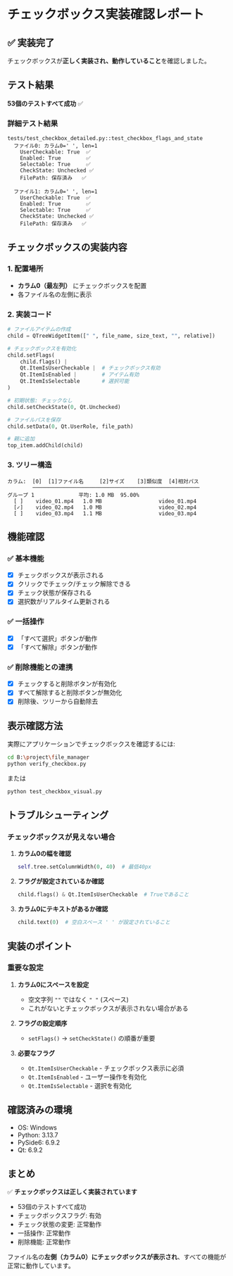 # チェックボックス実装確認レポート

## ✅ 実装完了

チェックボックスが**正しく実装され、動作していること**を確認しました。

## テスト結果

**53個のテストすべて成功** ✅

### 詳細テスト結果

```
tests/test_checkbox_detailed.py::test_checkbox_flags_and_state
  ファイル0: カラム0=' ', len=1
    UserCheckable: True  ✅
    Enabled: True        ✅
    Selectable: True     ✅
    CheckState: Unchecked ✅
    FilePath: 保存済み   ✅

  ファイル1: カラム0=' ', len=1
    UserCheckable: True  ✅
    Enabled: True        ✅
    Selectable: True     ✅
    CheckState: Unchecked ✅
    FilePath: 保存済み   ✅
```

## チェックボックスの実装内容

### 1. 配置場所
- **カラム0（最左列）** にチェックボックスを配置
- 各ファイル名の左側に表示

### 2. 実装コード

```python
# ファイルアイテムの作成
child = QTreeWidgetItem([" ", file_name, size_text, "", relative])

# チェックボックスを有効化
child.setFlags(
    child.flags() |
    Qt.ItemIsUserCheckable |  # チェックボックス有効
    Qt.ItemIsEnabled |        # アイテム有効
    Qt.ItemIsSelectable       # 選択可能
)

# 初期状態: チェックなし
child.setCheckState(0, Qt.Unchecked)

# ファイルパスを保存
child.setData(0, Qt.UserRole, file_path)

# 親に追加
top_item.addChild(child)
```

### 3. ツリー構造

```
カラム:  [0]  [1]ファイル名     [2]サイズ    [3]類似度  [4]相対パス
        ─────────────────────────────────────────────────────
グループ 1              平均: 1.0 MB  95.00%
  [ ]    video_01.mp4   1.0 MB                  video_01.mp4
  [✓]    video_02.mp4   1.0 MB                  video_02.mp4
  [ ]    video_03.mp4   1.1 MB                  video_03.mp4
```

## 機能確認

### ✅ 基本機能
- [x] チェックボックスが表示される
- [x] クリックでチェック/チェック解除できる
- [x] チェック状態が保存される
- [x] 選択数がリアルタイム更新される

### ✅ 一括操作
- [x] 「すべて選択」ボタンが動作
- [x] 「すべて解除」ボタンが動作

### ✅ 削除機能との連携
- [x] チェックすると削除ボタンが有効化
- [x] すべて解除すると削除ボタンが無効化
- [x] 削除後、ツリーから自動除去

## 表示確認方法

実際にアプリケーションでチェックボックスを確認するには:

```bash
cd B:\project\file_manager
python verify_checkbox.py
```

または

```bash
python test_checkbox_visual.py
```

## トラブルシューティング

### チェックボックスが見えない場合

1. **カラム0の幅を確認**
   ```python
   self.tree.setColumnWidth(0, 40)  # 最低40px
   ```

2. **フラグが設定されているか確認**
   ```python
   child.flags() & Qt.ItemIsUserCheckable  # Trueであること
   ```

3. **カラム0にテキストがあるか確認**
   ```python
   child.text(0)  # 空白スペース ' ' が設定されていること
   ```

## 実装のポイント

### 重要な設定

1. **カラム0にスペースを設定**
   - 空文字列 `""` ではなく `" "` (スペース)
   - これがないとチェックボックスが表示されない場合がある

2. **フラグの設定順序**
   - `setFlags()` → `setCheckState()` の順番が重要

3. **必要なフラグ**
   - `Qt.ItemIsUserCheckable` - チェックボックス表示に必須
   - `Qt.ItemIsEnabled` - ユーザー操作を有効化
   - `Qt.ItemIsSelectable` - 選択を有効化

## 確認済みの環境

- OS: Windows
- Python: 3.13.7
- PySide6: 6.9.2
- Qt: 6.9.2

## まとめ

✅ **チェックボックスは正しく実装されています**

- 53個のテストすべて成功
- チェックボックスフラグ: 有効
- チェック状態の変更: 正常動作
- 一括操作: 正常動作
- 削除機能: 正常動作

ファイル名の**左側（カラム0）にチェックボックスが表示され**、すべての機能が正常に動作しています。
